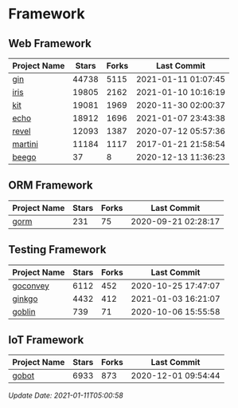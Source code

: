 # Framework

## Web Framework
| Project Name | Stars | Forks | Last Commit |
| ------------ | ----- | ----- | ----------- |
| [gin](https://github.com/gin-gonic/gin) | 44738 | 5115 | 2021-01-11 01:07:45 |
| [iris](https://github.com/kataras/iris) | 19805 | 2162 | 2021-01-10 10:16:19 |
| [kit](https://github.com/go-kit/kit) | 19081 | 1969 | 2020-11-30 02:00:37 |
| [echo](https://github.com/labstack/echo) | 18912 | 1696 | 2021-01-07 23:43:38 |
| [revel](https://github.com/revel/revel) | 12093 | 1387 | 2020-07-12 05:57:36 |
| [martini](https://github.com/go-martini/martini) | 11184 | 1117 | 2017-01-21 21:58:54 |
| [beego](https://github.com/astaxie/beego) | 37 | 8 | 2020-12-13 11:36:23 |

## ORM Framework
| Project Name | Stars | Forks | Last Commit |
| ------------ | ----- | ----- | ----------- |
| [gorm](https://github.com/jinzhu/gorm) | 231 | 75 | 2020-09-21 02:28:17 |

## Testing Framework
| Project Name | Stars | Forks | Last Commit |
| ------------ | ----- | ----- | ----------- |
| [goconvey](https://github.com/smartystreets/goconvey) | 6112 | 452 | 2020-10-25 17:47:07 |
| [ginkgo](https://github.com/onsi/ginkgo) | 4432 | 412 | 2021-01-03 16:21:07 |
| [goblin](https://github.com/franela/goblin) | 739 | 71 | 2020-10-06 15:55:58 |

## IoT Framework
| Project Name | Stars | Forks | Last Commit |
| ------------ | ----- | ----- | ----------- |
| [gobot](https://github.com/hybridgroup/gobot) | 6933 | 873 | 2020-12-01 09:54:44 |

*Update Date: 2021-01-11T05:00:58*
